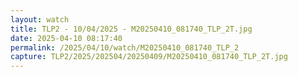 ```yaml
---
layout: watch
title: TLP2 - 10/04/2025 - M20250410_081740_TLP_2T.jpg
date: 2025-04-10 08:17:40
permalink: /2025/04/10/watch/M20250410_081740_TLP_2
capture: TLP2/2025/202504/20250409/M20250410_081740_TLP_2T.jpg
---
```

